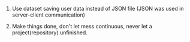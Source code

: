 1. Use dataset saving user data instead of JSON file (JSON was used in server-client communication)

2. Make things done, don't let mess continuous, never let a project(repository) unfinished.